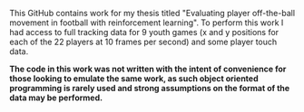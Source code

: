 This GitHub contains work for my thesis titled "Evaluating player off-the-ball movement in football with reinforcement learning". To perform this work I had access to full tracking data for 9 youth games (x and y positions for each of the 22 players at 10 frames per second) and some player touch data. 

**The code in this work was not written with the intent of convenience for those looking to emulate the same work, as such object oriented programming is rarely used and strong assumptions on the format of the data may be performed.**
